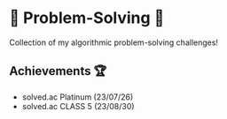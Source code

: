 # :balloon: Problem-Solving :balloon:

Collection of my algorithmic problem-solving challenges!

## Achievements :trophy:

- solved.ac Platinum (23/07/26)
- solved.ac CLASS 5 (23/08/30)
